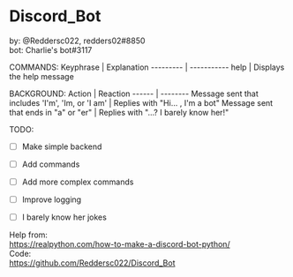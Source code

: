 # Discord_Bot

by: @Reddersc022, redders02#8850  
bot: Charlie's bot#3117


COMMANDS:
Keyphrase | Explanation
--------- | -----------
help | Displays the help message

BACKGROUND:
Action | Reaction
------ | --------
Message sent that includes 'I'm', 'Im, or 'I am' | Replies with "Hi... , I'm a bot"
Message sent that ends in "a" or "er" | Replies with "...? I barely know her!"


TODO:
 - [ ] Make simple backend
 - [ ] Add commands
 - [ ] Add more complex commands
 - [ ] Improve logging
 - [ ] I barely know her jokes


Help from:  
https://realpython.com/how-to-make-a-discord-bot-python/  
Code:  
https://github.com/Reddersc022/Discord_Bot
